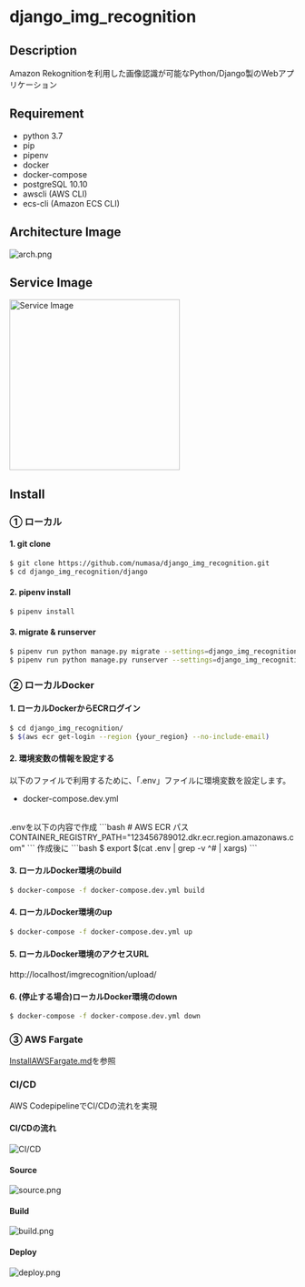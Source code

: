 # django_img_recognition

## Description
Amazon Rekognitionを利用した画像認識が可能なPython/Django製のWebアプリケーション

## Requirement
* python 3.7
* pip
* pipenv
* docker
* docker-compose
* postgreSQL 10.10
* awscli (AWS CLI)
* ecs-cli (Amazon ECS CLI)

## Architecture Image
![arch.png](/readme_images/arch.png)

## Service Image
<img src="readme_images/image.png" alt="Service Image" width="300">

## Install
### ① ローカル
#### 1. git clone
```bash
$ git clone https://github.com/numasa/django_img_recognition.git
$ cd django_img_recognition/django
```
#### 2. pipenv install
```bash
$ pipenv install
```
#### 3. migrate & runserver
```bash
$ pipenv run python manage.py migrate --settings=django_img_recognition.settings.local
$ pipenv run python manage.py runserver --settings=django_img_recognition.settings.local
```
### ② ローカルDocker
#### 1. ローカルDockerからECRログイン
```bash
$ cd django_img_recognition/
$ $(aws ecr get-login --region {your_region} --no-include-email)
```
#### 2. 環境変数の情報を設定する
以下のファイルで利用するために、「.env」ファイルに環境変数を設定します。
* docker-compose.dev.yml
</br>
.envを以下の内容で作成
```bash
# AWS ECR パス
CONTAINER_REGISTRY_PATH="123456789012.dkr.ecr.region.amazonaws.com"
```
作成後に
```bash
$ export $(cat .env | grep -v ^# | xargs)
```

#### 3. ローカルDocker環境のbuild
```bash
$ docker-compose -f docker-compose.dev.yml build
```
#### 4. ローカルDocker環境のup
```bash
$ docker-compose -f docker-compose.dev.yml up
```
#### 5. ローカルDocker環境のアクセスURL
http://localhost/imgrecognition/upload/

#### 6. (停止する場合)ローカルDocker環境のdown
```bash
$ docker-compose -f docker-compose.dev.yml down
```

### ③ AWS Fargate
[InstallAWSFargate.md](/InstallAWSFargate.md)を参照

### CI/CD
AWS CodepipelineでCI/CDの流れを実現
#### CI/CDの流れ
![CI/CD](/readme_images/CICD.png)

#### Source
![source.png](/readme_images/source.png)

#### Build
![build.png](/readme_images/build.png)

#### Deploy
![deploy.png](/readme_images/deploy.png)
